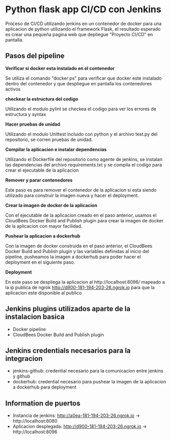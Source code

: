 # Python flask app CI/CD con Jenkins

Proceso de CI/CD utilizando jenkins en un contenedor de docker para una aplicacion de python utilizando el framework Flask, el resultado esperado es crear una pequeña pagina web que depliegue "Proyecto CI/CD" en pantalla.


## Pasos del pipeline

**Verificar si docker esta instalado en el contenedor**

Se utiliza el comando "docker ps" para verificar que docker este instalado dentro del contenedor y que despliegue en pantalla los contenedores activos

**checkear la estructura del codigo**

Utilizando el modulo pylint se checkea el codigo para ver los errores de estructura y syntax

**Hacer pruebas de unidad**

Utilizando el modulo Unittest incluido con python y el archivo test.py del repositorio, se corren pruebas de unidad.

**Compilar la aplicacion e instalar dependencias**

Utilizando el Dockerfile del repositorio como agente de jenkins, se instalan las dependencias del archivo requirements.txt y se compila el codigo para crear el ejecutable de la aplicacion

**Remover y parar contenedores**

Este paso es para remover el contenedor de la aplicacion si esta siendo utilizado para construir la imagen nueva y hacer el deployment.

**Crear la imagen de docker de la aplicacion**

Con el ejecutable de la aplicacion creado en el paso anterior, usamos el CloudBees Docker Build and Publish plugin para crear la imagen de docker de la aplicacion con mayor facilidad.

**Pushear la aplicacion a dockerhub**

Con la imagen de docker construida en el paso anterior, el CloudBees Docker Build and Publish plugin y las variables definidas al inicio del pipeline, pusheamos la imagen a dockerhub para poder hacer el deployment en el siguiente paso.

**Deployment**

En este paso se despliega la aplicacion al http://localhost:8096/ mapeado a la ip publica de ngrok http://d900-181-194-203-26.ngrok.io para que la aplicacion este disponible al publico


## Jenkins plugins utilizados aparte de la instalacion basica
- Docker pipeline
- CloudBees Docker Build and Publish plugin

## Jenkins credentials necesarios para la integracion
- jenkins-github: credential necesario para la comunicacion entre jenkins y github
- dockerhub: credential necesario para pushear la imagen de la aplicacion a dockerhub para deployment

## Information de puertos
- Instancia de jenkins: http://a0ea-181-194-203-26.ngrok.io -> http://localhost:8080
- Aplicacion desplegada: http://d900-181-194-203-26.ngrok.io -> http://localhost:8096





